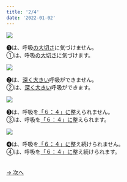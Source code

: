 ```yaml
---
title: '2/4'
date: '2022-01-02'
---
```

![](/images/a_01_.jpg)

➊は、呼吸[の大切さ]()に気づけません。   
①は、呼吸[の大切さ]()に気づけます。

![](/images/a_02_.jpg)

➋は、[深く大きい]()呼吸ができません。   
②は、[深く大きい]()呼吸ができます。

![](/images/a_03_.jpg)

➌は、呼吸を[「６：４」に]()整えられません。   
③は、呼吸を[「６：４」に]()整えられます。  

![](/images/a_04_.jpg)

➍は、呼吸を[「６：４」に]()整え続けられません。   
④は、呼吸を[「６：４」に]()整え続けられます。  

　  
[ → 次へ ](/posts/01-3)
